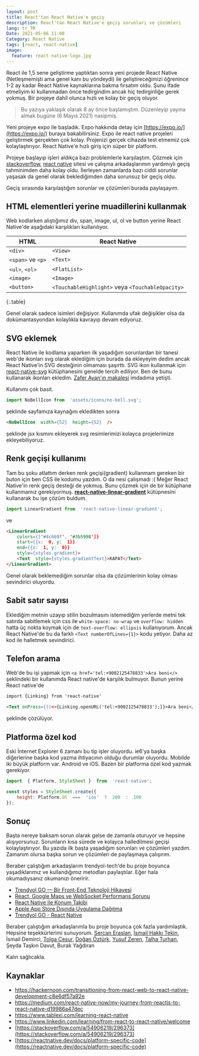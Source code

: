 ```yaml
---
layout: post
title: React'tan React Native'e geçiş
description: React'tan React Native'e geçiş sorunları ve çözümleri
lang: tr_TR
Date: 2021-05-06 11:00
Category: React Native
tags: [react, react-native]
image:
  feature: react-native-logo.jpg
---
```


React ile 1,5 sene geliştirme yaptıktan sonra yeni projede React Native (Netleşmemişti ama genel kanı bu yöndeydi) ile geliştireceğimizi öğrenince 1-2 ay kadar React Native kaynaklarına bakma fırsatım oldu. Şunu ifade etmeliyim ki kullanmadan önce tedirgindim ancak hiç tedirginliğe gerek yokmuş. Bir projeye dahil olunca hızlı ve kolay bir geçiş oluyor.

> Bu yazıya yaklaşık olarak 8 ay önce başlamıştım. Düzenleyip yayına almak bugüne (6 Mayıs 2021) nasipmiş.
 
 Yeni projeye expo ile başladık. Expo hakkında detay için [https://expo.io/](https://expo.io/) buraya bakabilirsiniz. Expo ile react native  projeleri geliştirmek gerçekten çok kolay. Projenizi gerçek cihazda test etmemiz çok kolaylaştırıyor. React Native'e hızlı giriş için süper bir platform.

Projeye başlayıp işleri aldıkça bazı problemlerle karşılaştım. Çözmek için [stackoverflow](https://stackoverflow.com/), [react native](https://reactnative.dev/) sitesi ve çalışma arkadaşlarımın yardımıylı geçiş tahminimden daha kolay oldu. İlerleyen zamanlarda bazı ciddi sorunlar yaşasak da genel olarak beklediğimden daha sorunsuz bir geçiş oldu. 

Geçiş sırasında karşılaştığım sorunlar ve çözümleri burada paylaşayım.

## HTML elementleri yerine muadillerini kullanmak

Web kodlarken alıştığımız div, span, image, ul, ol ve button yerine React Native'de aşağıdaki karşılıkları kullanılıyor. 

|HTML| React Native  |
|--|--|
| `<div>` | `<View>` |
| `<span>` ve `<p>` | `<Text>` |
| `<ul>`, `<ol>` | `<FlatList>` |
| `<image>` | `<Image>` |
| `<button>` | `<TouchableHighlight>` veya `<TouchableOpacity>` |
{:.table}
 
 Genel olarak sadece isimleri değişiyor. Kullanımda ufak değişikler olsa da dokümantasyondan kolaylıkla kavrayıp devam ediyoruz.
  
## SVG eklemek

React Native ile kodlama yaparken ilk yaşadığım sorunlardan bir tanesi web'de ikonları svg olarak eklediğim için burada da ekleyeyim dedim ancak React Native'in SVG desteğinin olmaması şaşırttı. SVG ikon kullanmak için [react-native-svg](https://github.com/react-native-svg/react-native-svg) kütüphanesini genelde tercih ediliyor. Ben de bunu kullanarak ikonları ekledim. [Zafer Ayan'ın makalesi](https://medium.com/@ZaferAyan/react-native-svg-kullan%C4%B1m%C4%B1-c8028367a95e) imdadıma yetişti. 

Kullanımı çok basit.

```js
import NoBellIcon from  'assets/icons/no-bell.svg';
```

şeklinde sayfamıza kaynağını ekledikten sonra 

```html
<NoBellIcon  width={52}  height={52}  />
```

şeklinde jsx kısmını ekleyerek svg resimlerimizi kolayca projelerimize ekleyebiliyoruz. 

## Renk geçişi kullanımı

Tam bu şoku atlattım derken renk geçişi(gradient) kullanmam gereken bir buton için ben CSS ile kodumu yazdım. O da nesi çalışmadı :( Meğer React Native'in renk geçiş desteği de yokmuş. Bunu çözmek için de bir kütüphane kullanmamız gerekiyormuş.  **[react-native-linear-gradient](https://github.com/react-native-community/react-native-linear-gradient)** kütüpnesini kullanarak bu işe çözüm buldum.

```js
import LinearGradient from  'react-native-linear-gradient';
```
ve 

```html
<LinearGradient
    colors={['#4c669f', '#3b5998']}
    start={{x:  0, y:  1}}
    end={{x:  1, y:  0}}
    style={styles.gradient}>
    <Text  style={styles.gradientText}>KAPAT</Text>
</LinearGradient>
```

Genel olarak beklemediğim sorunlar olsa da çözümlerinin kolay olması sevindirici oluyordu. 

## Sabit satır sayısı

Eklediğim metnin uzayıp stilin bozulmasını istemediğim yerlerde metni tek satırda sabitlemek için css ile `white-space: no-wrap`  ve `overflow: hidden` hatta üç nokta koymak için de `text-overflow: ellipsis` kullanıyorum. Ancak React Native'de bu da farklı `<Text numberOfLines={1}>` kodu yetiyor. Daha az kod ile halletmek sevindirici.

## Telefon arama

Web'de bu işi yapmak için `<a href='tel:+9002125478833'>Ara beni</>` şeklindeki bir kullanımda React native'de karşılık bulmuyor. Bunun yerine React native'de 

```html
import {Linking} from 'react-native' 

<Text onPress={()=>{Linking.openURL('tel:+9002125478833');}}>Ara beni</Text>
```
şeklinde çözülüyor.

## Platforma özel kod

Eski İnternet Explorer 6 zamanı bu tip işler oluyordu. ie6'ya başka diğerlerine başka kod yazma ihtiyacının olduğu durumlar oluyordu. Mobilde iki büyük platform var. Android ve iOS. Bazen bir platforma özel kod yazmak gerekiyor.

```js
import  { Platform, StyleSheet }  from  'react-native';

const styles = StyleSheet.create({
    height: Platform.OS  ===  'ios'  ?  200  :  100
});
```

## Sonuç 

Başta nereye baksam sorun olarak gelse de zamanla oturuyor ve hepsine alışıyorsunuz. Sorunların kısa sürede ve kolayca halledilmesi geçişi kolaylaştırıyor. Bu yazıda ilk başta yaşadığım sorunları ve çözümleri yazdım. Zamanım olursa başka sorun ve çözümleri de paylaşmaya çalışırım.

Beraber çalıştığım arkadaşlarım trendyol-tech'de bu proje boyunca yaşadıklarımız ve kullandığımız metodları paylaştılar. Eğer hala okumadıysanız okumanızı öneririr.

 - [Trendyol GO — Bir Front-End Teknoloji Hikayesi](https://medium.com/trendyol-tech/trendyol-go-bir-front-end-teknoloji-hikayesi-1d741322a545)
 - [React, Google Maps ve WebSocket Performans Sorunu](https://medium.com/trendyol-tech/react-google-maps-ve-websocket-performans-sorunu-6572a1be177f)
 - [React Native ile Konum Takibi](https://medium.com/trendyol-tech/react-native-ile-konum-takibi-bfa51c4b2c98)
 - [Apple App Store Dışında Uygulama Dağıtma](https://medium.com/trendyol-tech/apple-app-store-d%C4%B1%C5%9F%C4%B1nda-uygulama-da%C4%9F%C4%B1tma-482e92ed3d06)
 - [Trendyol GO - React Native](https://medium.com/trendyol-tech/trendyol-go-react-native-96ab82c46662)

Beraber çalıştığım arkadaşlarımla bu proje boyunca çok fazla yardımlaştık. Hepsine teşekkürlerimi sunuyorum. [Sercan Eraslan](https://twitter.com/sercan_eraslan), [İsmail Hakkı Tekin](https://twitter.com/ihakkitekin), İsmail Demirci, [Tolga Cesur](https://twitter.com/tolga_cesur), [Doğan Öztürk](https://twitter.com/dodothebird), [Yusuf Zeren](https://twitter.com/yosooff), [Talha Turhan](https://twitter.com/tallhighs), Şeyda Taşkın Davut, Burak Yağdıran


Kalın sağlıcakla.

## Kaynaklar

- https://hackernoon.com/transitioning-from-react-web-to-react-native-development-c8e6df57a92e
- https://medium.com/react-native-now/my-journey-from-reactjs-to-react-native-d19986a47dec
- https://www.tablexi.com/learning-react-native
- https://www.linkedin.com/learning/from-react-to-react-native/welcome
- [https://stackoverflow.com/a/54906219/296373](https://stackoverflow.com/a/54906219/296373)
- [https://reactnative.dev/docs/platform-specific-code](https://reactnative.dev/docs/platform-specific-code)
